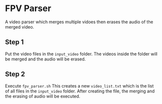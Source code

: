 # FPV Parser

A video parser which merges multiple vidoes then erases the audio of the merged video.

## Step 1
Put the video files in the `input_video` folder.
The videos inside the folder will be merged and the audio will be erased.

## Step 2
Execute `fpv_parser.sh`
This creates a new `video_list.txt` which is the list of all files in the `input_video` folder.
After creating the file, the merging and the erasing of audio will be executed.


